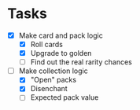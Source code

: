 # Tasks

- [x] Make card and pack logic
    - [x] Roll cards
    - [x] Upgrade to golden
    - [ ] Find out the real rarity chances
- [ ] Make collection logic
    - [x] "Open" packs
    - [x] Disenchant
    - [ ] Expected pack value
